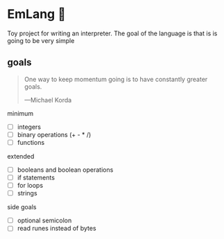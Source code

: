 # EmLang :sloth:

Toy project for writing an interpreter.
The goal of the language is that is is going to be very simple

## goals
> One way to keep momentum going is to have constantly greater goals.
>
> —Michael Korda


minimum
- [ ] integers
- [ ] binary operations (+ - * /)
- [ ] functions 

extended
- [ ] booleans and boolean operations
- [ ] if statements
- [ ] for loops
- [ ] strings

side goals
- [ ] optional semicolon
- [ ] read runes instead of bytes